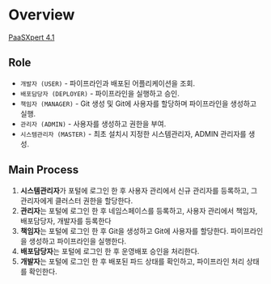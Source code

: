 # Overview

[PaaSXpert 4.1](https://poratl.openstack.doxpert.co.kr)

## Role

* `개발자 (USER)` - 파이프라인과 배포된 어플리케이션을 조회.
* `배포담당자 (DEPLOYER)` - 파이프라인을 실행하고 승인.
* `책임자 (MANAGER)` - Git 생성 및 Git에 사용자를 할당하며 파이프라인을 생성하고 실행.
* `관리자 (ADMIN)` - 사용자를 생성하고 권한을 부여.
* `시스템관리자 (MASTER)` - 최초 설치시 지정한 시스템관리자, ADMIN 관리자를 생성.

## Main Process

1. **시스템관리자**가 포털에 로그인 한 후 사용자 관리에서 신규 관리자를 등록하고, 그 관리자에게 클러스터 권한을 할당한다.
2. **관리자**는 포털에 로그인 한 후 네임스페이스를 등록하고, 사용자 관리에서 책임자, 배포담당자, 개발자를 등록한다
3. **책임자**는 포털에 로그인 한 후 Git을 생성하고 Git에 사용자를 할당한다. 파이프라인을 생성하고 파이프라인을 실행한다.
4. **배포담당자**는 포털에 로그인 한 후 운영배포 승인을 처리한다.
5. **개발자**는 포털에 로그인 한 후 배포된 파드 상태를 확인하고, 파이프라인 처리 상태를 확인한다.

<!-- ```
    mkdocs.yml    # The configuration file.
    docs/
        index.md  # The documentation homepage.
        ...       # Other markdown pages, images and other files.
```         -->

